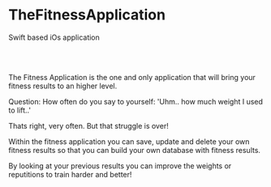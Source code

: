 # TheFitnessApplication
Swift based iOs application
  
  <br />
  <br />
  
The Fitness Application is the one and only application that will bring your fitness results to an higher level.

Question:
How often do you say to yourself: 'Uhm.. how much weight I used to lift..' 

Thats right, very often. But that struggle is over!

Within the fitness application you can save, update and delete your own fitness results so that you can build your own database with fitness results.

By looking at your previous results you can improve the weights or reputitions to train harder and better!